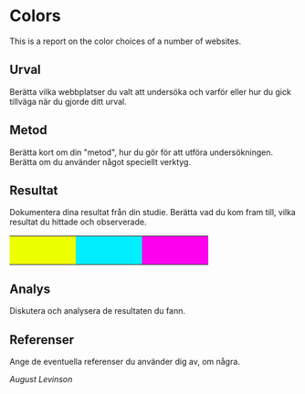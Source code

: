 Colors
=======================

This is a report on the color choices of a number of websites.

Urval
-----------------------

Berätta vilka webbplatser du valt att undersöka och varför eller hur du gick tillväga när du gjorde ditt urval.

Metod
-----------------------

Berätta kort om din "metod", hur du gör för att utföra undersökningen. Berätta om du använder något speciellt verktyg.

Resultat
-----------------------

Dokumentera dina resultat från din studie. Berätta vad du kom fram till, vilka resultat du hittade och observerade.

<table style="border-spacing: 4px; border-collapse: separate width: 500px">
<tr>
<td style="height: 50px; width: 100px; background-color: #ef0">
<td style="height: 50px; width: 100px; background-color: #0ef">
<td style="height: 50px; width: 100px; background-color: #f0e">
</tr>
</table>

Analys
-----------------------

Diskutera och analysera de resultaten du fann.

Referenser
-----------------------

Ange de eventuella referenser du använder dig av, om några.



_August Levinson_